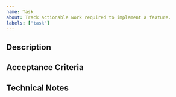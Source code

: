 ```yaml
---
name: Task
about: Track actionable work required to implement a feature.
labels: ["task"]
---
```


<!--
`Task` issues are ALWAYS sub-issues of a `Feature` issue (and may be sub-issues of other `Task` issues to represent epics).

Tasks should be discrete, actionable work items that can be completed independently.
-->

## Description

<!--
Clear description of what needs to be accomplished. Be specific about the deliverable.
Example: "Implement completion subcommand with shell detection and script generation"
-->

## Acceptance Criteria

<!--
Concrete, testable conditions that must be met for this task to be considered complete.
Use bullet points for clarity:
- [ ] Criterion 1
- [ ] Criterion 2  
- [ ] Criterion 3
-->

## Technical Notes

<!--
Any technical details, constraints, or implementation notes that are relevant to completing this task.
Examples: dependencies on other tasks, specific files to modify, integration points to consider.
-->